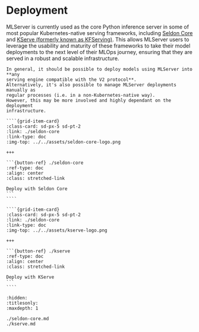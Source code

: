 # Deployment

MLServer is currently used as the core Python inference server in some of most
popular Kubernetes-native serving frameworks, including [Seldon
Core](https://docs.seldon.io/projects/seldon-core/en/latest/graph/protocols.html#v2-kfserving-protocol)
and [KServe (formerly known as
KFServing)](https://kserve.github.io/website/modelserving/v1beta1/sklearn/v2/).
This allows MLServer users to leverage the usability and maturity of these
frameworks to take their model deployments to the next level of their MLOps
journey, ensuring that they are served in a robust and scalable infrastructure.

```{note}
In general, it should be possible to deploy models using MLServer into **any
serving engine compatible with the V2 protocol**.
Alternatively, it's also possible to manage MLServer deployments manually as
regular processes (i.e. in a non-Kubernetes-native way).
However, this may be more involved and highly dependant on the deployment
infrastructure.
```

`````{grid} 2
````{grid-item-card}
:class-card: sd-px-5 sd-pt-2
:link: ./seldon-core
:link-type: doc
:img-top: ../../assets/seldon-core-logo.png

+++

```{button-ref} ./seldon-core
:ref-type: doc
:align: center
:class: stretched-link

Deploy with Seldon Core
```
````

````{grid-item-card}
:class-card: sd-px-5 sd-pt-2
:link: ./seldon-core
:link-type: doc
:img-top: ../../assets/kserve-logo.png

+++

```{button-ref} ./kserve
:ref-type: doc
:align: center
:class: stretched-link

Deploy with KServe
```
````
`````

```{toctree}
:hidden:
:titlesonly:
:maxdepth: 1

./seldon-core.md
./kserve.md
```
